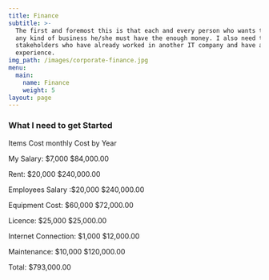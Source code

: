 ```yaml
---
title: Finance
subtitle: >-
  The first and foremost this is that each and every person who wants to start
  any kind of business he/she must have the enough money. I also need those
  stakeholders who have already worked in another IT company and have a good
  experience. 
img_path: /images/corporate-finance.jpg
menu:
  main:
    name: Finance
    weight: 5
layout: page
---
```

<h3>What I need to get Started</h3>

 Items    Cost monthly  Cost by Year

My Salary:  $7,000  $84,000.00

Rent:       $20,000    $240,000.00

Employees Salary :$20,000  $240,000.00

Equipment Cost: $60,000  $72,000.00

Licence:  $25,000   $25,000.00

Internet Connection: $1,000  $12,000.00

Maintenance: $10,000   $120,000.00

Total: $793,000.00
